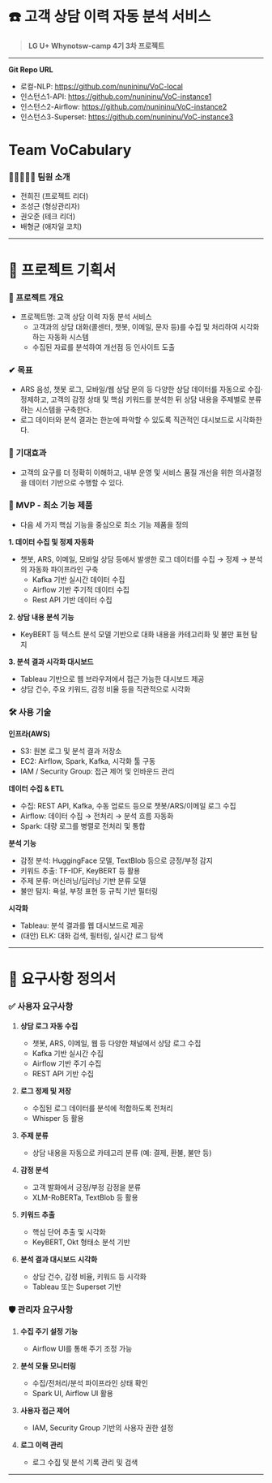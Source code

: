 # ☎️ 고객 상담 이력 자동 분석 서비스 
> **LG U+ Whynotsw-camp 4기 3차 프로젝트**
---
**Git Repo URL**
- 로컬-NLP: https://github.com/nunininu/VoC-local
- 인스턴스1-API: https://github.com/nunininu/VoC-instance1
- 인스턴스2-Airflow:  https://github.com/nunininu/VoC-instance2
- 인스턴스3-Superset: https://github.com/nunininu/VoC-instance3


# Team VoCabulary
### 👩‍✈🤵🤵🤵 팀원 소개
- 전희진 (프로젝트 리더)
- 조성근 (형상관리자)
- 권오준 (테크 리더)
- 배형균 (애자일 코치)

---
# 📃 프로젝트 기획서

### 📢 프로젝트 개요
- 프로젝트명: 고객 상담 이력 자동 분석 서비스
    - 고객과의 상담 대화(콜센터, 챗봇, 이메일, 문자 등)를 수집 및 처리하여 시각화하는 자동화 시스템
    - 수집된 자료를 분석하여 개선점 등 인사이트 도출
 
### ✔ 목표
- ARS 음성, 챗봇 로그, 모바일/웹 상담 문의 등 다양한 상담 데이터를 자동으로 수집·정제하고, 고객의 감정 상태 및 핵심 키워드를 분석한 뒤 상담 내용을 주제별로 분류하는 시스템을 구축한다.
- 로그 데이터와 분석 결과는 한눈에 파악할 수 있도록 직관적인 대시보드로 시각화한다.

### 🙏 기대효과
- 고객의 요구를 더 정확히 이해하고, 내부 운영 및 서비스 품질 개선을 위한 의사결정을 데이터 기반으로 수행할 수 있다.

### 🚩 MVP - 최소 기능 제품
- 다음 세 가지 핵심 기능을 중심으로 최소 기능 제품을 정의

**1. 데이터 수집 및 정제 자동화**
- 챗봇, ARS, 이메일, 모바일 상담 등에서 발생한 로그 데이터를 수집 → 정제 → 분석의 자동화 파이프라인 구축
  - Kafka 기반 실시간 데이터 수집
  - Airflow 기반 주기적 데이터 수집
  - Rest API 기반 데이터 수집  

**2. 상담 내용 분석 기능**
- KeyBERT 등 텍스트 분석 모델 기반으로 대화 내용을 카테고리화 및 불만 표현 탐지  

**3. 분석 결과 시각화 대시보드** 
- Tableau 기반으로 웹 브라우저에서 접근 가능한 대시보드 제공  
- 상담 건수, 주요 키워드, 감정 비율 등을 직관적으로 시각화

### 🛠 사용 기술

**인프라(AWS)**
- S3: 원본 로그 및 분석 결과 저장소
- EC2: Airflow, Spark, Kafka, 시각화 툴 구동
- IAM / Security Group: 접근 제어 및 인바운드 관리

**데이터 수집 & ETL**
- 수집: REST API, Kafka, 수동 업로드 등으로 챗봇/ARS/이메일 로그 수집
- Airflow: 데이터 수집 → 전처리 → 분석 흐름 자동화
- Spark: 대량 로그를 병렬로 전처리 및 통합 

**분석 기능** 
- 감정 분석: HuggingFace 모델, TextBlob 등으로 긍정/부정 감지
- 키워드 추출: TF-IDF, KeyBERT 등 활용
- 주제 분류: 머신러닝/딥러닝 기반 분류 모델
- 불만 탐지: 욕설, 부정 표현 등 규칙 기반 필터링

**시각화** 
- Tableau: 분석 결과를 웹 대시보드로 제공
- (대안) ELK: 대화 검색, 필터링, 실시간 로그 탐색

---

# 📄 요구사항 정의서

### ✅ 사용자 요구사항

1. **상담 로그 자동 수집**  
   - 챗봇, ARS, 이메일, 웹 등 다양한 채널에서 상담 로그 수집  
   - Kafka 기반 실시간 수집  
   - Airflow 기반 주기 수집  
   - REST API 기반 수집  

2. **로그 정제 및 저장**  
   - 수집된 로그 데이터를 분석에 적합하도록 전처리 
   - Whisper 등 활용

3. **주제 분류**  
   - 상담 내용을 자동으로 카테고리 분류 (예: 결제, 환불, 불만 등)  

4. **감정 분석**  
   - 고객 발화에서 긍정/부정 감정을 분류  
   - XLM-RoBERTa, TextBlob 등 활용  

5. **키워드 추출**  
   - 핵심 단어 추출 및 시각화  
   - KeyBERT, Okt 형태소 분석 기반  

6. **분석 결과 대시보드 시각화**  
   - 상담 건수, 감정 비율, 키워드 등 시각화  
   - Tableau 또는 Superset 기반  

### 🛡️ 관리자 요구사항

1. **수집 주기 설정 기능**  
   - Airflow UI를 통해 주기 조정 가능

2. **분석 모듈 모니터링**  
   - 수집/전처리/분석 파이프라인 상태 확인  
   - Spark UI, Airflow UI 활용

3. **사용자 접근 제어**  
   - IAM, Security Group 기반의 사용자 권한 설정

4. **로그 이력 관리**  
   - 로그 수집 및 분석 기록 관리 및 검색  

---



